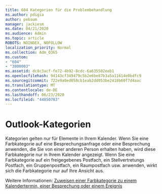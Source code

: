 ```yaml
---
title: 604 Kategorien für die Problembehandlung
ms.author: pdigia
author: pebaum
manager: jackiesm
ms.date: 04/21/2020
ms.audience: Admin
ms.topic: article
ROBOTS: NOINDEX, NOFOLLOW
localization_priority: Normal
ms.collection: Adm_O365
ms.custom:
- "604"
- "3800003"
ms.assetid: dc8c3acf-fe72-4b92-8cdc-6a635502eeb1
ms.openlocfilehash: 94143cf349479c5b2e6be87b3a5a11614e0bdfc9
ms.sourcegitcommit: 722e9a0ed058cb1eab2dd053be2418b60f7d4aac
ms.translationtype: MT
ms.contentlocale: de-DE
ms.lasthandoff: 06/23/2020
ms.locfileid: "44850783"
---
```

# <a name="outlook-categories"></a>Outlook-Kategorien

Kategorien gelten nur für Elemente in Ihrem Kalender. Wenn Sie eine Farbkategorie auf eine Besprechungsanfrage oder eine Besprechung anwenden, die Sie von einer anderen Person erhalten haben, wird diese Farbkategorie nur in Ihrem Kalender angezeigt.  Wenn Sie eine Farbkategorie auf ein freigegebenes Postfach, ein Stellvertretungs Postfach, ein Gruppenpostfach, ein Raumpostfach usw. anwenden, wirkt sich die Farbkategorie nur auf Ihre Ansicht aus.

Weitere Informationen: [Zuweisen einer Farbkategorie zu einem Kalendertermin, einer Besprechung oder einem Ereignis](https://support.microsoft.com/office/750596d9-707d-4412-8c0e-7fdc0fc52527)
